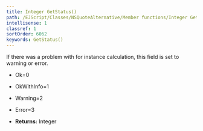 ```yaml
---
title: Integer GetStatus()
path: /EJScript/Classes/NSQuoteAlternative/Member functions/Integer GetStatus()
intellisense: 1
classref: 1
sortOrder: 6062
keywords: GetStatus()
---
```


If there was a problem with for instance calculation, this field is set to warning or error.

* Ok=0
* OkWithInfo=1
* Warning=2
* Error=3

* **Returns:** Integer

